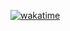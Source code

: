 <!--
**loteque/loteque** is a ✨ _special_ ✨ repository because its `README.md` (this file) appears on your GitHub profile.

Here are some ideas to get you started:

- 🔭 I’m currently working on ...
- 🌱 I’m currently learning ...
- 👯 I’m looking to collaborate on ...
- 🤔 I’m looking for help with ...
- 💬 Ask me about ...
- 📫 How to reach me: ...
- 😄 Pronouns: ...
- ⚡ Fun fact: ...
-->

[![wakatime](https://wakatime.com/badge/user/018bb640-4b9a-4222-9856-aa5bdeb313bd.svg)](https://wakatime.com/@018bb640-4b9a-4222-9856-aa5bdeb313bd)

<!--START_SECTION:waka-->
<!--END_SECTION:waka-->